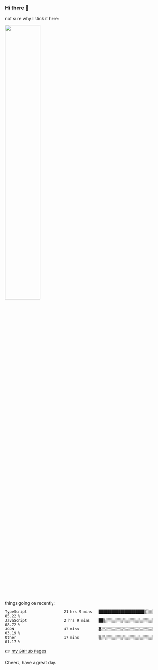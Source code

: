 ### Hi there 👋

not sure why I stick it here:

[<img width="48%" src="https://github-readme-stats.vercel.app/api?username=ykzhukian&show_icons=true&theme=dracula">](https://github.com/anuraghazra/github-readme-stats)


things going on recently:

<!--START_SECTION:waka-->

```text
TypeScript                 21 hrs 9 mins   █████████████████████▒░░░   85.22 %
JavaScript                 2 hrs 9 mins    ██▒░░░░░░░░░░░░░░░░░░░░░░   08.72 %
JSON                       47 mins         ▓░░░░░░░░░░░░░░░░░░░░░░░░   03.19 %
Other                      17 mins         ▒░░░░░░░░░░░░░░░░░░░░░░░░   01.17 %
```

<!--END_SECTION:waka-->

👉 [my GitHub Pages](https://ykzhukian.github.io)

Cheers, have a great day.

